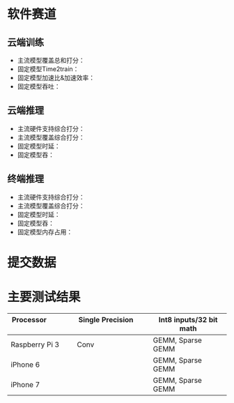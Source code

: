 # 软件赛道

## 云端训练
- 主流模型覆盖总和打分：
- 固定模型Time2train：
- 固定模型加速比&加速效率：
- 固定模型吞吐：

## 云端推理
- 主流硬件支持综合打分：
- 主流模型覆盖综合打分：
- 固定模型时延：
- 固定模型吞：

## 终端推理
- 主流硬件支持综合打分：
- 主流模型覆盖综合打分：
- 固定模型时延：
- 固定模型吞：
- 固定模型内存占用：

# 提交数据


# 主要测试结果

| Processor                  | Single Precision             | Int8 inputs/32 bit math | 
|-----------------------|------------------|-----------------------|
| Raspberry Pi 3        | Conv                         | GEMM, Sparse GEMM               |
| iPhone 6              |                              | GEMM, Sparse GEMM               |
| iPhone 7              |                              | GEMM, Sparse GEMM               |
